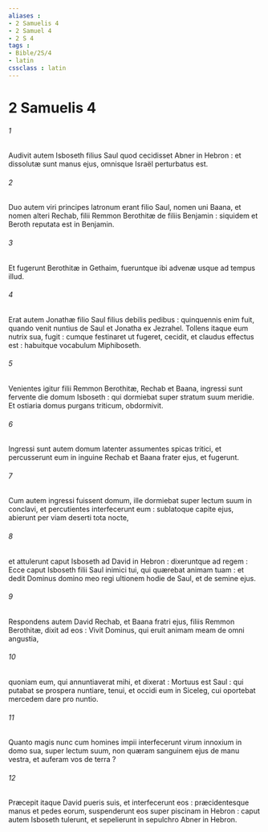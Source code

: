 ```yaml
---
aliases : 
- 2 Samuelis 4
- 2 Samuel 4
- 2 S 4
tags : 
- Bible/2S/4
- latin
cssclass : latin
---
```


# 2 Samuelis 4

###### 1
Audivit autem Isboseth filius Saul quod cecidisset Abner in Hebron : et dissolutæ sunt manus ejus, omnisque Israël perturbatus est.
###### 2
Duo autem viri principes latronum erant filio Saul, nomen uni Baana, et nomen alteri Rechab, filii Remmon Berothitæ de filiis Benjamin : siquidem et Beroth reputata est in Benjamin.
###### 3
Et fugerunt Berothitæ in Gethaim, fueruntque ibi advenæ usque ad tempus illud.
###### 4
Erat autem Jonathæ filio Saul filius debilis pedibus : quinquennis enim fuit, quando venit nuntius de Saul et Jonatha ex Jezrahel. Tollens itaque eum nutrix sua, fugit : cumque festinaret ut fugeret, cecidit, et claudus effectus est : habuitque vocabulum Miphiboseth.
###### 5
Venientes igitur filii Remmon Berothitæ, Rechab et Baana, ingressi sunt fervente die domum Isboseth : qui dormiebat super stratum suum meridie. Et ostiaria domus purgans triticum, obdormivit.
###### 6
Ingressi sunt autem domum latenter assumentes spicas tritici, et percusserunt eum in inguine Rechab et Baana frater ejus, et fugerunt.
###### 7
Cum autem ingressi fuissent domum, ille dormiebat super lectum suum in conclavi, et percutientes interfecerunt eum : sublatoque capite ejus, abierunt per viam deserti tota nocte,
###### 8
et attulerunt caput Isboseth ad David in Hebron : dixeruntque ad regem : Ecce caput Isboseth filii Saul inimici tui, qui quærebat animam tuam : et dedit Dominus domino meo regi ultionem hodie de Saul, et de semine ejus.
###### 9
Respondens autem David Rechab, et Baana fratri ejus, filiis Remmon Berothitæ, dixit ad eos : Vivit Dominus, qui eruit animam meam de omni angustia,
###### 10
quoniam eum, qui annuntiaverat mihi, et dixerat : Mortuus est Saul : qui putabat se prospera nuntiare, tenui, et occidi eum in Siceleg, cui oportebat mercedem dare pro nuntio.
###### 11
Quanto magis nunc cum homines impii interfecerunt virum innoxium in domo sua, super lectum suum, non quæram sanguinem ejus de manu vestra, et auferam vos de terra ?
###### 12
Præcepit itaque David pueris suis, et interfecerunt eos : præcidentesque manus et pedes eorum, suspenderunt eos super piscinam in Hebron : caput autem Isboseth tulerunt, et sepelierunt in sepulchro Abner in Hebron.
